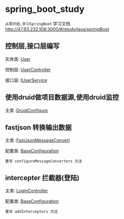 # spring_boot_study

`从零开始,学习SpringBoot` 学习文档 http://47.93.232.108:3000/#/study/java/springBoot

## 控制层,接口层编写
实体类: [User](/src/main/java/com/example/entity/User.java)

控制层: [UserController](/src/main/java/com/example/controller/UserController.java)

接口层: [IUserService](/com/example/dao/IUserService.java)

## 使用druid做项目数据源,使用druid监控
主类 :[DruidConfigure](/com/example/configure/DruidConfigure.java)

## fastjson 转换输出数据
主类 :[FastJsonMessageConvert](/com/example/configure/FastJsonMessageConvert.java)

配置类: [BaseConfiguration](/com/example/configure/BaseConfiguration.java)
    
    重写 configureMessageConverters 方法

## intercepter 拦截器(登陆)
主类: [LoginController](/src/main/java/com/example/application/LoginController.java)

配置类: [BaseConfiguration](/com/example/configure/BaseConfiguration.java)
    
    重写 addInterceptors 方法



